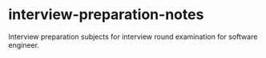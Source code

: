 # interview-preparation-notes
Interview preparation subjects for interview round examination for software engineer.
